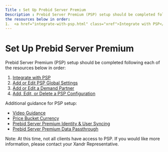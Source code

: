 ```yaml
---
Title : Set Up Prebid Server Premium
Description : Prebid Server Premium (PSP) setup should be completed following each of
the resources below in order:
1.  <a href="integrate-with-psp.html" class="xref">Integrate with PSP</a>
---
```



# Set Up Prebid Server Premium



Prebid Server Premium (PSP) setup should be completed following each of
the resources below in order:

1.  <a href="integrate-with-psp.html" class="xref">Integrate with PSP</a>
2.  <a href="add-or-edit-psp-global-settings.html" class="xref"
    title="Once inventory has been Integrated with Prebid Server Premium (PSP), Global Settings should be reviewed and updated via the UI or the Cross-Partner Settings API Service. Global Settings apply to all auctions across all demand partners and can be edited at any time.">Add
    or Edit PSP Global Settings</a>
3.  <a href="add-or-edit-a-demand-partner.html" class="xref"
    title="Once inventory has been Integrated with Prebid Server Premium (PSP) and Global Settings have been reviewed, Demand Partners can be enabled at the seller member level. This step is necessary before inventory can be mapped to Demand Partners via PSP configurations.">Add
    or Edit a Demand Partner</a>
4.  <a href="add-edit-or-delete-a-psp-configuration.html" class="xref"
    title="Once inventory has been Integrated with Prebid Server Premium (PSP) and Global Settings have been reviewed, and Demand Partners have been enabled, inventory must be mapped to Demand Partners via PSP configurations. These mappings allow the Demand Partners to identify the inventory being sent in the request from PSP.">Add,
    Edit, or Delete a PSP Configuration</a>

<div id="set-up-prebid-server-premium__p-a5c69d74-788d-4039-a2df-71511f4ef556"
>

Additional guidance for PSP setup:

- <a
  href="https://docs.xandr.com/bundle/monetize_monetize-standard/page/topics/video-guidance.html"
  class="xref" target="_blank">Video Guidance</a>
- <a
  href="https://docs.xandr.com/bundle/monetize_monetize-standard/page/topics/price-bucket-currency.html"
  class="xref" target="_blank">Price Bucket Currency</a>
- <a href="prebid-server-premium-identity-and-user-syncing.html"
  class="xref">Prebid Server Premium Identity &amp; User Syncing</a>
- <a href="prebid-server-premium-data-passthrough.html"
  class="xref">Prebid Server Premium Data Passthrough</a>





Note: At this time, not all clients
have access to PSP. If you would like more information, please contact
your Xandr Representative.






